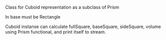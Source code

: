 Class for Cuboid representation as a subclass of Prism

In base must be Rectangle

Cuboid instanse can calculate fullSquare, baseSquare, sideSquare, volume using Prism functional, and print itself to stream.